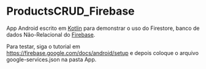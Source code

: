 # ProductsCRUD_Firebase

App Android escrito em [Kotlin](https://kotlinlang.org/) para demonstrar o uso do Firestore, banco de dados Não-Relacional do [Firebase](https://firebase.google.com/).

Para testar, siga o tutorial em https://firebase.google.com/docs/android/setup e depois coloque o arquivo google-services.json na pasta App.
